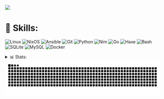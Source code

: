 <p align="left">
  <img src="https://komarev.com/ghpvc/?username=jaredmontoya&color=90EE90&style=for-the-badge"/>
</p>

<h1> 🧰 Skills: </h1>

![Linux](https://img.shields.io/badge/-linux-lightgreen?style=for-the-badge&logo=linux&logoColor=black)
![NixOS](https://img.shields.io/badge/-nixos-lightgreen?style=for-the-badge&logo=nixos&logoColor=black)
![Ansible](https://img.shields.io/badge/-ansible-lightgreen?style=for-the-badge&logo=ansible&logoColor=black)
![Git](https://img.shields.io/badge/-git-lightgreen?style=for-the-badge&logo=git&logoColor=black)
![Python](https://img.shields.io/badge/-python-lightgreen?style=for-the-badge&logo=python&logoColor=black)
![Nim](https://img.shields.io/badge/-nim-lightgreen?style=for-the-badge&logo=nim&logoColor=black)
![Go](https://img.shields.io/badge/-go-lightgreen?style=for-the-badge&logo=go&logoColor=black)
![Haxe](https://img.shields.io/badge/-haxe-lightgreen?style=for-the-badge&logo=haxe&logoColor=black)
![Bash](https://img.shields.io/badge/-bash-lightgreen?style=for-the-badge&logo=gnu-bash&logoColor=black)
![SQLite](https://img.shields.io/badge/-sqlite-lightgreen?style=for-the-badge&logo=SQLite&logoColor=black)
![MySQL](https://img.shields.io/badge/-mysql-lightgreen?style=for-the-badge&logo=mysql&logoColor=black)
![Docker](https://img.shields.io/badge/-docker-lightgreen?style=for-the-badge&logo=docker&logoColor=black)
<!--![Kubernetes](https://img.shields.io/badge/-kubernetes-lightgreen?style=for-the-badge&logo=kubernetes&logoColor=black) in progress-->

<details>
  <summary>📊 Stats:</summary>
    <img src="https://github-readme-stats.vercel.app/api?username=jaredmontoya&hide_border=true&show_icons=true&include_all_commits=true&show_icons=true&title_color=90EE90&icon_color=90EE90&text_color=c9d1d9&bg_color=00000000" />
    <img src="https://github-readme-stats.vercel.app/api/top-langs/?username=jaredmontoya&hide_border=true&layout=compact&show_icons=true&title_color=90EE90&icon_color=90EE90&text_color=c9d1d9&bg_color=00000000" />
</details>

<picture>
  <source media="(prefers-color-scheme: dark)" srcset="https://raw.githubusercontent.com/jaredmontoya/jaredmontoya/output/github-snake-dark.svg">
  <source media="(prefers-color-scheme: light)" srcset="https://raw.githubusercontent.com/jaredmontoya/jaredmontoya/output/github-snake.svg">
  <img alt="github contribution grid snake animation" src="https://raw.githubusercontent.com/jaredmontoya/jaredmontoya/output/github-snake.svg">
</picture>

